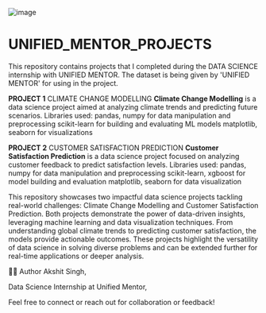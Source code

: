 ![image](https://github.com/user-attachments/assets/184e4de2-e7dc-49f3-8bf0-687fc373e32e)
# UNIFIED_MENTOR_PROJECTS
This repository contains projects that I completed during the DATA SCIENCE internship with UNIFIED MENTOR. The dataset is being given by 'UNIFIED MENTOR' for using in the project.

**PROJECT 1** CLIMATE CHANGE MODELLING
**Climate Change Modelling** is a data science project aimed at analyzing climate trends and predicting future scenarios.
Libraries used:
pandas, numpy for data manipulation and preprocessing
scikit-learn for building and evaluating ML models
matplotlib, seaborn for visualizations


**PROJECT 2** CUSTOMER SATISFACTION PREDICTION
**Customer Satisfaction Prediction** is a data science project focused on analyzing customer feedback to predict satisfaction levels.
Libraries used:
pandas, numpy for data manipulation and preprocessing
scikit-learn, xgboost for model building and evaluation
matplotlib, seaborn for data visualization


This repository showcases two impactful data science projects tackling real-world challenges: Climate Change Modelling and Customer Satisfaction Prediction.
Both projects demonstrate the power of data-driven insights, leveraging machine learning and data visualization techniques.
From understanding global climate trends to predicting customer satisfaction, the models provide actionable outcomes.
These projects highlight the versatility of data science in solving diverse problems and can be extended further for real-time applications or deeper analysis.

🙋‍♂️ Author
Akshit Singh,

Data Science Internship at Unified Mentor,

Feel free to connect or reach out for collaboration or feedback!
